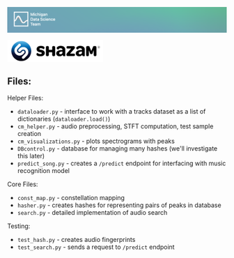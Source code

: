 ![header](../asset/header.png)

<img src="../asset/shazam.png" height=50/>

## Files:

Helper Files:

- `dataloader.py` - interface to work with a tracks dataset as a list of dictionaries (`dataloader.load()`)
- `cm_helper.py` - audio preprocessing, STFT computation, test sample creation
- `cm_visualizations.py` - plots spectrograms with peaks
- `DBcontrol.py` - database for managing many hashes (we'll investigate this later)
- `predict_song.py` - creates a `/predict` endpoint for interfacing with music recognition model

Core Files:

- `const_map.py` - constellation mapping
- `hasher.py` - creates hashes for representing pairs of peaks in database
- `search.py` - detailed implementation of audio search

Testing:

- `test_hash.py` - creates audio fingerprints
- `test_search.py` - sends a request to `/predict` endpoint
